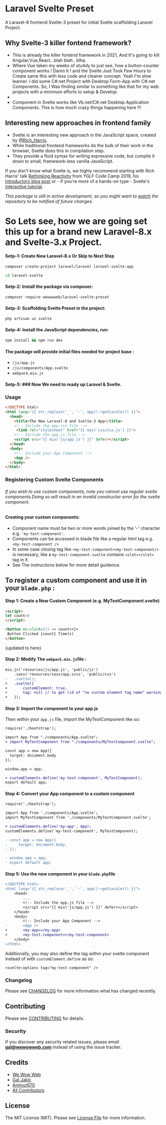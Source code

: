 # Laravel Svelte Preset

A Laravel-8 frontend Svelte-3 preset for initial Svelte scaffolding Laravel Project.

## Why Svelte-3 killer fontend framework?

* This is already the killer fontend framework in 2021, And It's going to kill Angular,Vue,React...blah blah.. blha.
*  Where Vue taken my weeks of stu4dy to just see, how a button-counter component works ! Damn It ! and the Svelte Just Took Few Hours to Create same this with less code and cleaner concept. Yeah I'm slow learner. I did some C#.net Project with Desktop Form-App with C#.net Components. So, I Was finding similar to something like that for my web projects with a minimum efforts to setup & Develop.
*  
*  Component in Svelte works like Vb.net/C#.net Desktop Application Components. This is how much crazy things happening here !!!


## Interesting new approaches in frontend family
* Svelte is an interesting new approach in the JavaScript space, created by [@Rich_Harris](https://twitter.com/Rich_Harris). 
* While traditional frontend frameworks do the bulk of their work in the browser, Svelte does this in compilation step.
* They provide a fluid syntax for writing expressive code, but compile it down to small, framework-less vanilla JavaScript.


If you don't know what Svelte is, we highly recommend starting with Rich Harris' talk [Rethinking Reactivity](https://youtu.be/AdNJ3fydeao) from YGLF Code Camp 2019, his [introductory blog post](https://svelte.dev/blog/svelte-3-rethinking-reactivity) or - if you're more of a hands-on type - Svelte's [interactive tutorial](https://svelte.dev/tutorial/).

_This package is still in active development, so you might want to [watch](https://github.com/wewowweb/laravel-svelte-preset/subscription) the repository to be notified of future changes._

# So Lets see, how we are going set this up for a brand new Laravel-8.x and Svelte-3.x Project.

#### Setp-1: Create New Laravel-8.x Or Skip to Next Step

```bash
composer create-project laravel/laravel laravel-svelte-app

cd laravel-svelte

```

#### Setp-2: Install the package via composer:

```bash
composer require wewowweb/laravel-svelte-preset

```

#### Setp-3: Scaffolding Svelte Preset in the project:

```bash
php artisan ui svelte

```

#### Setp-4: Install the JavaScript dependencies, run:

```bash
npm install && npm run dev

```

#### The package will provide initial files needed for project base :

- `/js/app.js`
- `/js/components/App.svelte`
- `webpack.mix.js`

#### Setp-5: ### Now We need to ready up Laravel & Svelte.

### Usage 

```html
<!DOCTYPE html>
<html lang="{{ str_replace('_', '-', app()->getLocale()) }}">
  <head>
    <title>The New Laravel-8 and Svelte-3 App</title>
    <!-- Include the app.css file -->
     <link rel="stylesheet" href="{{ mix('css/css.js') }}">
    <!-- Include the app.js file -->
    <script src="{{ mix('js/app.js') }}" defer></script>
  </head>
  <body>
    <!-- Include your App Component -->
    <App />
  </body>
</html>
```

### Registering Custom Svelte Components

###### If you wish to use custom components, note you cannot use regular svelte components.Doing so will result in an invalid constructor error for the svelte component.

#### Creating your custom components:

- Component name must be two or more words joined by the '-' character e.g. `'my-test-component'`.
- Components can be accessed in blade file like a regular html tag e.g. `<my-test-component />`
- In some case closing tag like `<my-test-component><my-test-component/>` is necessary, like a `my-test-component.svelte` contains `<slot></slot>` tag in it.
- See The instructions below for more detail guidence.


## To register a custom component and use it in your `blade.php` :

#### Step 1: Create a New Custom Component (e.g. MyTestComponent.svelte)

```html
<script>
let count=0 
</script>

<button on:click={() => count++}>
 Button Clicked {count} Time(s)
</button>
```
{updated to here}
#### Step 2: Modify The `webpack.mix.js`file :

```diff
mix.js('resources/js/app.js', 'public/js')
    .sass('resources/sass/app.scss', 'public/css')
-   .svelte();
+   .svelte({
+       customElement: true,
+       tag: null // to get rid of "no custom element tag name" warning because we are defining components tag name it in app.js file. otherwise you would have to put "<svelte:options tag={null} />" in all of your custom elements.
+   });
```

#### Step 3: Import the component to your app.js

Then within your `àpp.js` file, import the MyTestComponent like so:

```diff
require('./bootstrap');

import App from "./components/App.svelte";
+ import MyTestComponent from "./components/MyTestComponent.svelte";

const app = new App({
  target: document.body
});

window.app = app;

+ customElements.define('my-test-component', MyTestComponent);
export default app;
```

#### Step 4: Convert your App component to a custom component

```diff
require('./bootstrap');

import App from './components/App.svelte';
import MyTestComponent from './components/MyTestComponent.svelte';

+ customElements.define('my-app', App);
customElements.define('my-test-component', MyTestComponent);

- const app = new App({
-     target: document.body,
- });

- window.app = app;
- export default app;
```

#### Step 5: Use the new component in your `blade.php`file

```diff
<!DOCTYPE html>
<html lang="{{ str_replace('_', '-', app()->getLocale()) }}">
    <head>
        ...
        <!-- Include the app.js file -->
        <script src="{{ mix('js/app.js') }}" defer></script>
    </head>
    <body>
        <!-- Include your App Component -->
-       <App />
+       <my-app></my-app>
+       <my-test-component></my-test-component>
    </body>
</html>
```

Additionally, you may also define the tag within your svelte component instead of with `customElement.define` as so:

`<svelte:options tag="my-test-component" />`

### Changelog

Please see [CHANGELOG](CHANGELOG.md) for more information what has changed recently.

## Contributing

Please see [CONTRIBUTING](CONTRIBUTING.md) for details.

### Security

If you discover any security related issues, please email **gal@wewowweb.com** instead of using the issue tracker.

## Credits

- [We Wow Web](https://github.com/wewowweb)
- [Gal Jakic](https://github.com/morpheus7CS)
- [Aminur670](https://github.com/aminur670)
- [All Contributors](../../contributors)

## License

The MIT License (MIT). Please see [License File](LICENSE.md) for more information.
